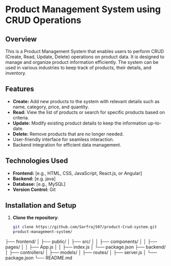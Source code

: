
# Product Management System using CRUD Operations

## Overview

This is a Product Management System that enables users to perform CRUD (Create, Read, Update, Delete) operations on product data. It is designed to manage and organize product information efficiently. The system can be used in various industries to keep track of products, their details, and inventory.

## Features

- **Create:** Add new products to the system with relevant details such as name, category, price, and quantity.
- **Read:** View the list of products or search for specific products based on criteria.
- **Update:** Modify existing product details to keep the information up-to-date.
- **Delete:** Remove products that are no longer needed.
- User-friendly interface for seamless interaction.
- Backend integration for efficient data management.

## Technologies Used

- **Frontend:** [e.g., HTML, CSS, JavaScript, React.js, or Angular]
- **Backend:** [e.g. java]
- **Database:** [e.g., MySQL]
- **Version Control:** Git

## Installation and Setup

1. **Clone the repository**:
   ```bash
   git clone https://github.com/Sarfraj507/product-Crud-system.git
   product-management-system/
├── frontend/
│   ├── public/
│   ├── src/
│   │   ├── components/
│   │   ├── pages/
│   │   ├── App.js
│   │   ├── index.js
│   └── package.json
├── backend/
│   ├── controllers/
│   ├── models/
│   ├── routes/
│   ├── server.js
│   └── package.json
└── README.md

